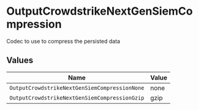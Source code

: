 # OutputCrowdstrikeNextGenSiemCompression

Codec to use to compress the persisted data


## Values

| Name                                          | Value                                         |
| --------------------------------------------- | --------------------------------------------- |
| `OutputCrowdstrikeNextGenSiemCompressionNone` | none                                          |
| `OutputCrowdstrikeNextGenSiemCompressionGzip` | gzip                                          |